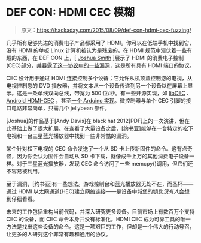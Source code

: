# DEF CON: HDMI CEC 模糊

> 原文：<https://hackaday.com/2015/08/09/def-con-hdmi-cec-fuzzing/>

几乎所有足够先进的消费电子产品都采用了 HDMI。你可以在低端手机中找到它，没有 HDMI 的单板 Linux 计算机被认为是残废的。在 HDMI 规范中潜伏着一些有趣的东西，在 DEF CON 上，[ [Joshua Smith](https://twitter.com/kernelsmith) ]展示了 HDMI 的消费电子控制(CEC)部分，[并暴露了这一协议中的一些漏洞](https://www.defcon.org/html/defcon-23/dc-23-speakers.html#Smith)，这是所有具有 HDMI 端口的协议。

CEC 设计用于通过 HDMI 连接控制多个设备；它允许从机顶盒控制您的电视，从电视控制您的 DVD 播放器，并将文本从一个设备传递到另一个设备以在屏幕上显示。这是一条单线双向总线，带宽为 500 位/秒。有一些开源实现，如 [libCEC](http://libcec.pulse-eight.com/) 、 [Android HDMI-CEC](http://source.android.com/devices/tv/HDMI-CEC.html) ，甚至[一个 Arduino 实现](https://code.google.com/p/cec-arduino/)。微控制器与单个 CEC 引脚的接口电路非常简单，只需几个 jellybean 部件。

[Joshua]的作品基于[Andy Davis]在 black hat 2012[PDF]上的一次演讲，但在此基础上做了很大扩展。在查看了大量设备之后，[约书亚]能够在一台特定的松下电视和一台三星蓝光播放器中找到一些非常酷的漏洞。

某个针对松下电视的 CEC 命令发送了一个从 SD 卡上传新固件的命令。这有点奇怪，因为你会认为固件会自动从 SD 卡下载，就像成千上万的其他消费电子设备一样。对于三星蓝光播放器，发现 CEC 命令访问了一些 memcpy()调用，但它们还不容易被利用。

至于漏洞，[约书亚]有一些想法。游戏控制台和蓝光播放器无处不在，而圣杯——通过 HDMI 以太网通道(HEC)建立网络连接——是设备中城堡的钥匙*没有人*会想到仔细看看。

未来的工作包括重构当前代码，并深入研究更多设备。目前市场上有数百万个支持 CEC 的设备，而 CEC 命令本身并没有标准化。HDMI CEC 成为可靠工具的唯一方法是找出这些设备的命令。这是一项艰巨的工作，但却是一个伟大的行动号召，让更多的人研究这个非常有趣和通用的协议。